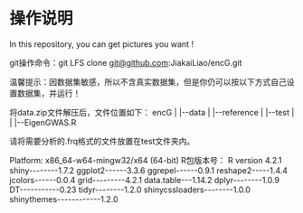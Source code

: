 # 操作说明

In this repository, you can get pictures you want !

git操作命令：git LFS clone git@github.com:JiakaiLiao/encG.git

温馨提示：因数据集敏感，所以不含真实数据集，但是你仍可以按以下方式自己设置数据集，并运行！

将data.zip文件解压后，文件位置如下：
encG
|
|--data
|    |--reference
|    |--test
|
|
|--EigenGWAS.R

请将需要分析的.frq格式的文件放置在test文件夹内。


Platform: x86_64-w64-mingw32/x64 (64-bit)
R包版本号：
R version 4.2.1
shiny--------1.7.2
ggplot2------3.3.6
ggrepel------0.9.1
reshape2-----1.4.4
jcolors------0.0.4
grid---------4.2.1
data.table---1.14.2
dplyr--------1.0.9
DT-----------0.23
tidyr--------1.2.0
shinycssloaders--------1.0.0
shinythemes------------1.2.0
